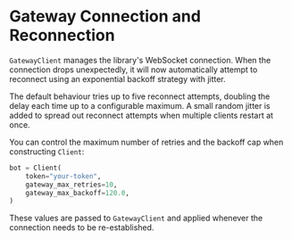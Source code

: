 # Gateway Connection and Reconnection

`GatewayClient` manages the library's WebSocket connection. When the connection drops unexpectedly, it will now automatically attempt to reconnect using an exponential backoff strategy with jitter.

The default behaviour tries up to five reconnect attempts, doubling the delay each time up to a configurable maximum. A small random jitter is added to spread out reconnect attempts when multiple clients restart at once.

You can control the maximum number of retries and the backoff cap when constructing `Client`:

```python
bot = Client(
    token="your-token",
    gateway_max_retries=10,
    gateway_max_backoff=120.0,
)
```

These values are passed to `GatewayClient` and applied whenever the connection needs to be re-established.
